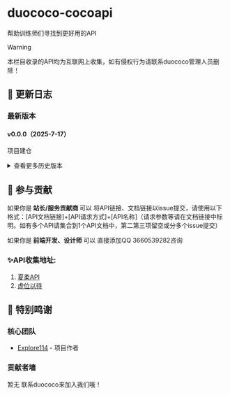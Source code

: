 # duococo-cocoapi
帮助训练师们寻找到更好用的API

> [!warning]
> 本栏目收录的API均为互联网上收集，如有侵权行为请联系duococo管理人员删除！

## 🔄 更新日志

### 最新版本

#### v0.0.0（2025-7-17）

项目建仓

<details><summary><kbd>查看更多历史版本</kbd></summary>

#### v0.0.0 (2025-7-17)

duococo成立

</details>
<div align="right">
</div> 

## 🤝 参与贡献
<p>如果你是<b> 站长/服务贡献商 </b>可以
将API链接、文档链接以issue提交，请使用以下格式：[API文档链接]+[API请求方式]+[API名称]（请求参数等请在文档链接中标明。如有多个API请集合到1个API文档中，第二第三项留空或分多个issue提交）</p>

<p>如果你是<b> 前端开发、设计师 </b>可以
直接添加QQ 3660539282咨询</p>

### ✨API收集地址:

1. [夏柔API](https://api.aa1.cn/)
1. [虚位以待](https://github.com/duococo/cocoapi/issues)

## 🙏 特别鸣谢

### 核心团队

- [Explore114](https://github.com/Explore114) - 项目作者

### 贡献者墙
暂无
联系duococo来加入我们哦！